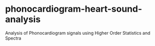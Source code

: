 # phonocardiogram-heart-sound-analysis
Analysis of Phonocardiogram signals using Higher Order Statistics and Spectra
